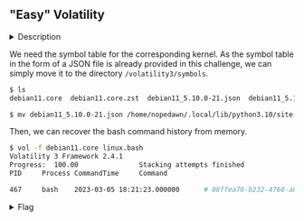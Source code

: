 ## "Easy" Volatility

<details>
  <summary>Description</summary>
  
  > I've included the flag in as shell command. Can you retrieve it? <br>
  > I recommend using the [volatility3](https://github.com/volatilityfoundation/volatility3) software for this challenge. <br>
  > Here is the memory dump: [debian11.core.zst](https://utexas.box.com/s/fehluzyox4bbgfjlz061r2k7k2sek3cw) <br>
  > This problem also comes with a free profile! [debian11_5.10.0-21.json.zst](https://utexas.box.com/s/g64kezqvkqhm6nw79oovcekn9z1w66q0) <br>
  > Both of these files are compressed using zstd. <br>
  > This challenge's flag looks like a UUID. <br>
  
  > Note: the volatility challenges do not have a flag format to discourage grepping. They all should be possible without guessing. If you have trouble, remember that you can ask for help. <br>
  
  > By Daniel Parks (@danielp on discord)
  
</details>

We need the symbol table for the corresponding kernel.
As the symbol table in the form of a JSON file is already provided in this challenge, we can simply move it to the directory `/volatility3/symbols`.

```bash
$ ls
debian11.core  debian11.core.zst  debian11_5.10.0-21.json  debian11_5.10.0-21.json.zst

$ mv debian11_5.10.0-21.json /home/nopedawn/.local/lib/python3.10/site-packages/volatility3/symbols
```

Then, we can recover the bash command history from memory.

```bash
$ vol -f debian11.core linux.bash
Volatility 3 Framework 2.4.1
Progress:  100.00               Stacking attempts finished
PID     Process CommandTime     Command

467     bash    2023-03-05 18:21:23.000000      # 08ffea76-b232-4768-a815-3cc1c467e813
```

<details>
  <summary>Flag</summary>
  
  > `08ffea76-b232-4768-a815-3cc1c467e813`
  
</details>
